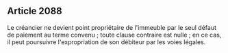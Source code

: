 Article 2088
----
Le créancier ne devient point propriétaire de l'immeuble par le seul défaut de
paiement au terme convenu ; toute clause contraire est nulle ; en ce cas, il
peut poursuivre l'expropriation de son débiteur par les voies légales.
